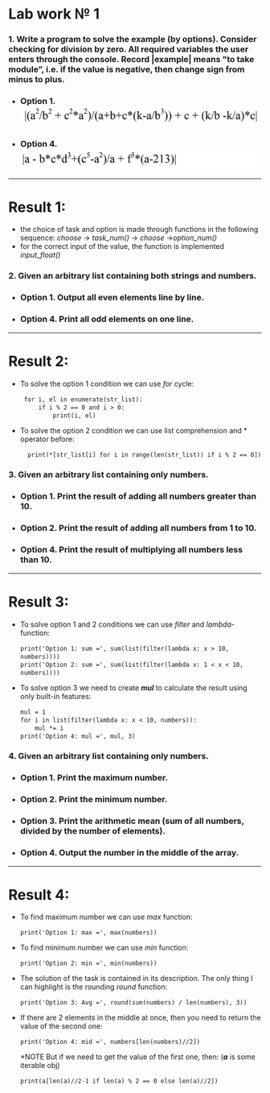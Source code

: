 # Lab work № 1

### 1. Write a program to solve the example (by options). Consider checking for division by zero. All required variables the user enters through the console. Record |example| means "to take module”, i.e. if the value is negative, then change sign from minus to plus.
- ### Option 1. ![img.png](images/lab1_t1_op1.png)
- ### Option 4. ![img.png](images/lab1_t1_op2.png)
---
# Result 1:

- the choice of task and option is made through functions in the following sequence: _choose_ -> _task_num()_ -> _choose_ ->_option_num()_
- for the correct input of the value, the function  is implemented _input_float()_

### 2. Given an arbitrary list containing both strings and numbers.
- ### Option 1. Output all even elements line by line.
- ### Option 4. Print all odd elements on one line.
---
# Result 2:

- To solve the option 1 condition we can use _for_ cycle:

       for i, el in enumerate(str_list):
           if i % 2 == 0 and i > 0:
               print(i, el)
- To solve the option 2 condition we can use list comprehension and * operator before:

        print(*[str_list[i] for i in range(len(str_list)) if i % 2 == 0])

### 3. Given an arbitrary list containing only numbers.
- ### Option 1. Print the result of adding all numbers greater than 10.
- ### Option 2. Print the result of adding all numbers from 1 to 10.
- ### Option 4. Print the result of multiplying all numbers less than 10.
---
# Result 3:

- To solve option 1 and 2 conditions we can use _filter_ and _lambda_-function:

      print('Option 1: sum =', sum(list(filter(lambda x: x > 10, numbers))))
      print('Option 2: sum =', sum(list(filter(lambda x: 1 < x < 10, numbers))))
- To solve option 3 we need to create _**mul**_  to calculate the result using only built-in features:

      mul = 1
      for i in list(filter(lambda x: x < 10, numbers)):
          mul *= i
      print('Option 4: mul =', mul, 3)

### 4. Given an arbitrary list containing only numbers.
- ### Option 1. Print the maximum number.
- ### Option 2. Print the minimum number.
- ### Option 3. Print the arithmetic mean (sum of all numbers, divided by the number of elements).
- ### Option 4. Output the number in the middle of the array.
---
# Result 4:

- To find maximum number we can use _max_ function:

      print('Option 1: max =', max(numbers))
- To find minimum number we can use _min_ function:

      print('Option 2: min =', min(numbers))
- The solution of the task is contained in its description. The only thing I can highlight is the rounding _round_ function:

      print('Option 3: Avg =', round(sum(numbers) / len(numbers), 3))
- If there are 2 elements in the middle at once, then you need to return the value of the second one:

      print('Option 4: mid =', numbers[len(numbers)//2])
    *NOTE But if we need to get the value of the first one, then: (**_a_** is some iterable obj)

      print(a[len(a)//2-1 if len(a) % 2 == 0 else len(a)//2])